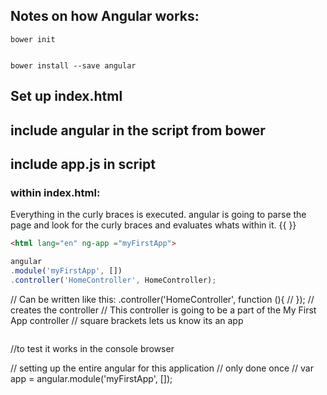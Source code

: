 ## Notes on how Angular works:
```shell
bower init
```

```shell

bower install --save angular
```
## Set up index.html
## include angular in the script from bower
## include app.js in script


### within index.html:
Everything in the curly braces is executed.
angular is going to parse the page and look for the curly braces and evaluates whats within it. {{ }}

<!-- 'ng-app="My First App"' corresponds to 'My First App in the app.js file', will be looking in the DOM for the attribute 'My First App', 'ng' is an indicator that it is something to do with angular -->

``` html
<html lang="en" ng-app ="myFirstApp">
```

``` javascript
angular
.module('myFirstApp', [])
.controller('HomeController', HomeController);
```

// Can be written like this: .controller('HomeController', function (){
// });
// creates the controller
// This controller is going to be a part of the My First App controller
// square brackets lets us know its an app



```console.log('home.controller.js');
```

//to test it works in the console browser

// setting up the entire angular for this application
// only done once
// var app = angular.module('myFirstApp', []);
